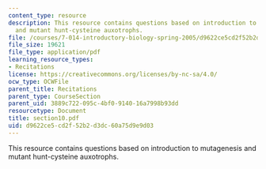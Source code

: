 ```yaml
---
content_type: resource
description: This resource contains questions based on introduction to mutagenesis
  and mutant hunt-cysteine auxotrophs.
file: /courses/7-014-introductory-biology-spring-2005/d9622ce5cd2f52b2d3dc60a75d9e9d03_section10.pdf
file_size: 19621
file_type: application/pdf
learning_resource_types:
- Recitations
license: https://creativecommons.org/licenses/by-nc-sa/4.0/
ocw_type: OCWFile
parent_title: Recitations
parent_type: CourseSection
parent_uid: 3889c722-095c-4bf0-9140-16a7998b93dd
resourcetype: Document
title: section10.pdf
uid: d9622ce5-cd2f-52b2-d3dc-60a75d9e9d03
---
```

This resource contains questions based on introduction to mutagenesis and mutant hunt-cysteine auxotrophs.